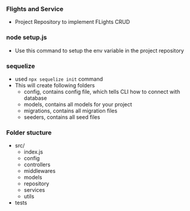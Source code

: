 ### Flights and Service
- Project Repository to implement FLights CRUD

### node setup.js
- Use this command to setup the env variable in the project repository

### sequelize
- used `npx sequelize init` command
- This will create following folders
    - config, contains config file, which tells CLI how to connect with database
    - models, contains all models for your project
    - migrations, contains all migration files
    - seeders, contains all seed files
### Folder stucture
- src/
  - index.js
  - config
  - controllers
  - middlewares
  - models
  - repository
  - services
  - utils
- tests